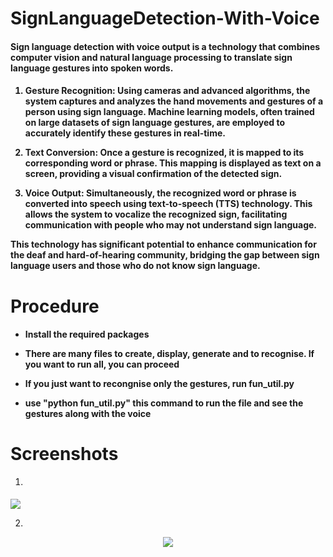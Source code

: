 <h1> SignLanguageDetection-With-Voice </h1> 

<h4>
  
  Sign language detection with voice output is a technology that combines computer vision and natural language processing to translate sign language gestures into spoken words.
  
</h4>

<h4>
  
1. **Gesture Recognition**:
      Using cameras and advanced algorithms, the system captures and analyzes the hand movements and gestures of a person using sign language. Machine learning models, often trained on large datasets of sign language gestures, are employed to accurately identify these gestures in real-time.

2. **Text Conversion**:
      Once a gesture is recognized, it is mapped to its corresponding word or phrase. This mapping is displayed as text on a screen, providing a visual confirmation of the detected sign.

3. **Voice Output**:
      Simultaneously, the recognized word or phrase is converted into speech using text-to-speech (TTS) technology. This allows the system to vocalize the recognized sign, facilitating communication with people who may not understand sign language.

This technology has significant potential to enhance communication for the deaf and hard-of-hearing community, bridging the gap between sign language users and those who do not know sign language.

</h4>

<h1> Procedure </h1>

<h4>
  
* Install the required packages

* There are many files to create, display, generate and to recognise. If you want to run all, you can proceed

* If you just want to recongnise only the gestures, run fun_util.py

* use "python fun_util.py" this command to run the file and see the gestures along with the voice

</h4>

<h1> Screenshots </h1>

1.
   <p align = "Center" >
  <img src = "https://github.com/AashikaShravani/SignLanguageDetection-With-Voice/assets/140937457/b7e7013a-4aba-4437-a3c9-21f38bb64920" >
   </p>

2.
  <p align = "Center" >
    <img src = "https://github.com/AashikaShravani/SignLanguageDetection-With-Voice/assets/140937457/ff3d4f34-7e4f-49c9-9e94-391755481cb4" >
  </p>  
